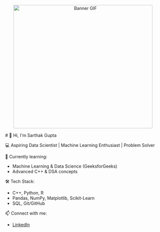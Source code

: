 <p align="center">
  <img src="gif.gif" alt="Banner GIF" width="450px" height="399px" />
</p>
# 👋 Hi, I'm Sarthak Gupta  

💻 Aspiring Data Scientist | Machine Learning Enthusiast | Problem Solver  

🌱 Currently learning:  
- Machine Learning & Data Science (GeeksforGeeks)  
- Advanced C++ & DSA concepts  

🛠️ Tech Stack:  
- C++, Python, R  
- Pandas, NumPy, Matplotlib, Scikit-Learn  
- SQL, Git/GitHub  

📫 Connect with me:  
- [LinkedIn](https://www.linkedin.c)




 
